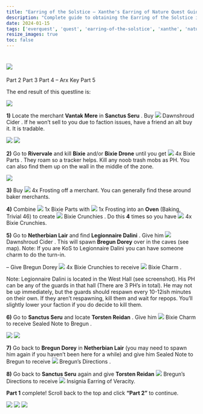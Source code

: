 ```yaml
---
title: "Earring of the Solstice – Xanthe's Earring of Nature Quest Guide"
description: "Complete guide to obtaining the Earring of the Solstice in EverQuest"
date: 2024-01-15
tags: ['everquest', 'quest', 'earring-of-the-solstice', 'xanthe', 'nature', 'progression']
resize_images: true
toc: false
---
```


# ![](Sigil%20Earring%20of%20Veracity%20%E2%80%93%20Part%201%20_%20EQProgression_files/Sigil-Earring-1.png)

Part 2 Part 3 Part 4 – Arx Key Part 5

The end result of this questline is:

![](Sigil%20Earring%20of%20Veracity%20%E2%80%93%20Part%201%20_%20EQProgression_files/Sigil-Earring-of-Veracity.jpg)

**1)** Locate the merchant **Vantak Mere** in **Sanctus Seru** . Buy ![](Sigil%20Earring%20of%20Veracity%20%E2%80%93%20Part%201%20_%20EQProgression_files/Dawnshroud-Cider.png) Dawnshroud Cider . If he won’t sell to you due to faction issues, have a friend an alt buy it. It is tradable.

![](Sigil%20Earring%20of%20Veracity%20%E2%80%93%20Part%201%20_%20EQProgression_files/Vantak-Mere-Map.jpg) ![](Sigil%20Earring%20of%20Veracity%20%E2%80%93%20Part%201%20_%20EQProgression_files/Vantak-Mere.jpg)

**2)** Go to **Rivervale** and kill **Bixie** and/or **Bixie Drone** until you get ![](Sigil%20Earring%20of%20Veracity%20%E2%80%93%20Part%201%20_%20EQProgression_files/Bixie-Parts.png) 4x Bixie Parts . They roam so a tracker helps. Kill any noob trash mobs as PH. You can also find them up on the wall in the middle of the zone.

![](Sigil%20Earring%20of%20Veracity%20%E2%80%93%20Part%201%20_%20EQProgression_files/a-bixie.jpg)

**3)** Buy ![](Sigil%20Earring%20of%20Veracity%20%E2%80%93%20Part%201%20_%20EQProgression_files/Frosting.jpg) 4x Frosting off a merchant. You can generally find these around baker merchants.

**4)** Combine ![](Sigil%20Earring%20of%20Veracity%20%E2%80%93%20Part%201%20_%20EQProgression_files/Bixie-Parts.png) 1x Bixie Parts with ![](Sigil%20Earring%20of%20Veracity%20%E2%80%93%20Part%201%20_%20EQProgression_files/Frosting.jpg) 1x Frosting into an **Oven** (Baking, Trivial 46) to create ![](Sigil%20Earring%20of%20Veracity%20%E2%80%93%20Part%201%20_%20EQProgression_files/Bixie-Crunchies.png) Bixie Crunchies . Do this **4** times so you have ![](Sigil%20Earring%20of%20Veracity%20%E2%80%93%20Part%201%20_%20EQProgression_files/Bixie-Crunchies.png) 4x Bixie Crunchies.

**5)** Go to **Netherbian Lair** and find **Legionnaire Dalini** . Give him ![](Sigil%20Earring%20of%20Veracity%20%E2%80%93%20Part%201%20_%20EQProgression_files/Dawnshroud-Cider.png) Dawnshroud Cider . This will spawn **Bregun Dorey** over in the caves (see map). Note: If you are KoS to Legionnaire Dalini you can have someone charm to do the turn-in.

– Give Bregun Dorey ![](Sigil%20Earring%20of%20Veracity%20%E2%80%93%20Part%201%20_%20EQProgression_files/Bixie-Crunchies.png) 4x Bixie Crunchies to receive ![](Sigil%20Earring%20of%20Veracity%20%E2%80%93%20Part%201%20_%20EQProgression_files/Bixie-Charm.png) Bixie Charm .

Note: Legionnaire Dalini is located in the West Hall (see screenshot). His PH can be any of the guards in that hall (There are 3 PH’s in total). He may not be up immediately, but the guards should respawn every 10-12ish minutes on their own. If they aren’t respawning, kill them and wait for repops. You’ll slightly lower your faction if you do decide to kill them.

**6)** Go to **Sanctus Seru** and locate **Torsten Reidan** . Give him ![](Sigil%20Earring%20of%20Veracity%20%E2%80%93%20Part%201%20_%20EQProgression_files/Bixie-Charm.png) Bixie Charm to receive Sealed Note to Bregun .

![](Sigil%20Earring%20of%20Veracity%20%E2%80%93%20Part%201%20_%20EQProgression_files/Torsten-Reidan-Map.jpg) ![](Sigil%20Earring%20of%20Veracity%20%E2%80%93%20Part%201%20_%20EQProgression_files/Torsten-Reidan.jpg)

**7)** Go back to **Bregun Dorey** in **Netherbian Lair** (you may need to spawn him again if you haven’t been here for a while) and give him Sealed Note to Bregun to receive ![](Sigil%20Earring%20of%20Veracity%20%E2%80%93%20Part%201%20_%20EQProgression_files/Breguns-Directions.png) Bregun’s Directions .

**8)** Go back to **Sanctus Seru** again and give **Torsten Reidan** ![](Sigil%20Earring%20of%20Veracity%20%E2%80%93%20Part%201%20_%20EQProgression_files/Breguns-Directions.png) Bregun’s Directions to receive ![](Sigil%20Earring%20of%20Veracity%20%E2%80%93%20Part%201%20_%20EQProgression_files/Insignia-Earring-of-Veracity.png) Insignia Earring of Veracity.

**Part 1** complete! Scroll back to the top and click **“Part 2”** to continue.

![](Sigil%20Earring%20of%20Veracity%20%E2%80%93%20Part%201%20_%20EQProgression_files/Torsten-Reidan-Map.jpg) ![](Sigil%20Earring%20of%20Veracity%20%E2%80%93%20Part%201%20_%20EQProgression_files/Torsten-Reidan.jpg) ![](Sigil%20Earring%20of%20Veracity%20%E2%80%93%20Part%201%20_%20EQProgression_files/Insignia-Earring-of-Veracity2.png)